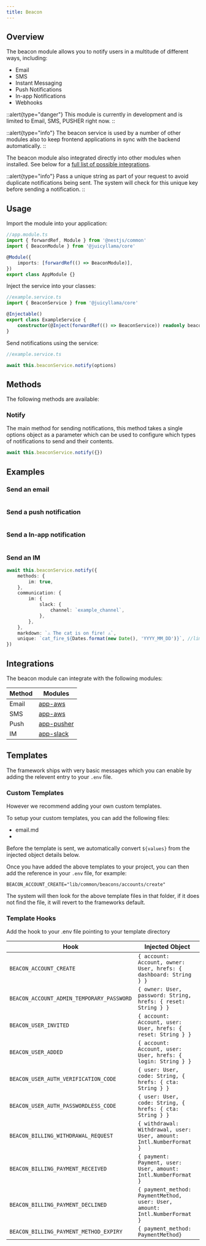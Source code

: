```yaml
---
title: Beacon
---
```


## Overview

The beacon module allows you to notify users in a multitude of different ways, including:

-   Email
-   SMS
-   Instant Messaging
-   Push Notifications
-   In-app Notifications
-   Webhooks

::alert{type="danger"}
This module is currently in development and is limited to Email, SMS, PUSHER right now.
::

::alert{type="info"}
The beacon service is used by a number of other modules also to keep frontend applications in sync with the backend automatically.
::

The beacon module also integrated directly into other modules when installed. See below for a [full list of possible integrations](#integrations).

::alert{type="info"}
Pass a unique string as part of your request to avoid duplicate notifications being sent. The system will check for this unique key before sending a notification.
::

## Usage

Import the module into your application:

```typescript
//app.module.ts
import { forwardRef, Module } from '@nestjs/common'
import { BeaconModule } from '@juicyllama/core'

@Module({
	imports: [forwardRef(() => BeaconModule)],
})
export class AppModule {}
```

Inject the service into your classes:

```typescript
//example.service.ts
import { BeaconService } from '@juicyllama/core'

@Injectable()
export class ExampleService {
	constructor(@Inject(forwardRef(() => BeaconService)) readonly beaconService: BeaconService) {}
}
```

Send notifications using the service:

```typescript
//example.service.ts

await this.beaconService.notify(options)
```

## Methods

The following methods are available:

### Notify

The main method for sending notifications, this method takes a single options object as a parameter which can be used to configure which types of notifications to send and their contents.

```typescript
await this.beaconService.notify({})
```

## Examples

### Send an email

```typescript

```

### Send a push notification

```typescript

```

### Send a In-app notification

```typescript

```

### Send an IM

```typescript
await this.beaconService.notify({
	methods: {
		im: true,
	},
	communication: {
		im: {
			slack: {
				channel: `example_channel`,
			},
		},
	},
	markdown: `⚠️ The cat is on fire! ⚠️`,
	unique: `cat_fire_${Dates.format(new Date(), 'YYYY_MM_DD')}`, //limit this type of alert to daily
})
```

## Integrations

The beacon module can integrate with the following modules:

| Method | Modules                         |
| ------ | ------------------------------- |
| Email  | [app-aws]()                     |
| SMS    | [app-aws]()                     |
| Push   | [app-pusher]()                  |
| IM     | [app-slack](/apps/slack/readme) |


## Templates

The framework ships with very basic messages which you can enable by adding the relevent entry to your `.env` file.

### Custom Templates

However we recommend adding your own custom templates.

To setup your custom templates, you can add the following files: 

- email.md
- 

Before the template is sent, we automatically convert `${values}` from the injected object details below.

Once you have added the above templates to your project, you can then add the reference in your `.env` file, for example:

```
BEACON_ACCOUNT_CREATE="lib/common/beacons/accounts/create"
```

The system will then look for the above template files in that folder, if it does not find the file, it will revert to the frameworks default. 

### Template Hooks

Add the hook to your .env file pointing to your template directory

| Hook | Injected Object                    |
| ------ | ------------------------------- |
| `BEACON_ACCOUNT_CREATE`  | `{ account: Account, owner: User, hrefs: {	dashboard: String } }` |
| `BEACON_ACCOUNT_ADMIN_TEMPORARY_PASSWORD`    |  `{ owner: User, password: String, hrefs: { reset: String } }` |
| `BEACON_USER_INVITED`  | `{ account: Account, user: User, hrefs: {	reset: String } }` |
| `BEACON_USER_ADDED`  | `{ account: Account, user: User, hrefs: { login: String } }` |
| `BEACON_USER_AUTH_VERIFICATION_CODE`  | `{ user: User, code: String, { hrefs: { cta: String } }` |
| `BEACON_USER_AUTH_PASSWORDLESS_CODE`  | `{ user: User, code: String, { hrefs: { cta: String } }` |
| `BEACON_BILLING_WITHDRAWAL_REQUEST`  | `{ withdrawal: Withdrawal, user: User, amount: Intl.NumberFormat }` |
| `BEACON_BILLING_PAYMENT_RECEIVED`  | `{ payment: Payment, user: User, amount: Intl.NumberFormat }` |
| `BEACON_BILLING_PAYMENT_DECLINED`  | `{ payment_method: PaymentMethod, user: User, amount: Intl.NumberFormat }` |
| `BEACON_BILLING_PAYMENT_METHOD_EXPIRY`  | `{ payment_method: PaymentMethod}` |